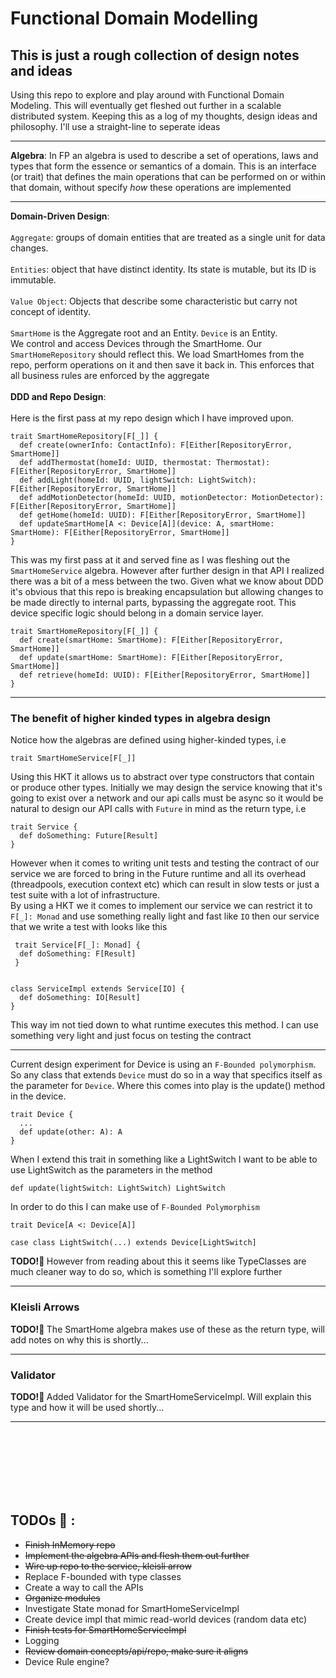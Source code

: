# Functional Domain Modelling

## This is just a rough collection of design notes and ideas


Using this repo to explore and play around with Functional Domain Modeling.
This will eventually get fleshed out further in a scalable distributed system.  Keeping this as a log of my 
thoughts, design ideas and philosophy.  I'll use a straight-line to seperate ideas

***

<b>Algebra</b>:
In FP an algebra is used to describe a set of operations, laws and types that form the essence
or semantics of a domain.  This is an interface (or trait) that defines the 
main operations that can be performed on or within that domain, without specify *how* these operations
are implemented

***
<b>Domain-Driven Design</b>:
<br>    
`Aggregate`: groups of domain entities that are treated as a single unit for data changes. <br><br>
`Entities`: object that have distinct identity. Its state is mutable, but its ID is immutable. <br><br>
`Value Object`: Objects that describe some characteristic but carry not concept of identity. <br><br>
`SmartHome` is the Aggregate root and an Entity.  `Device` is an Entity.  
We control and access Devices through the SmartHome. Our `SmartHomeRepository` should reflect this. We load
SmartHomes from the repo, perform operations on it and then save it back in. This enforces that all business rules are
enforced by the aggregate
<br>
<br>
<b>DDD and Repo Design</b>:<br><br>
Here is the first pass at my repo design which I have improved upon.  
```
trait SmartHomeRepository[F[_]] {
  def create(ownerInfo: ContactInfo): F[Either[RepositoryError, SmartHome]]
  def addThermostat(homeId: UUID, thermostat: Thermostat): F[Either[RepositoryError, SmartHome]]
  def addLight(homeId: UUID, lightSwitch: LightSwitch): F[Either[RepositoryError, SmartHome]]
  def addMotionDetector(homeId: UUID, motionDetector: MotionDetector): F[Either[RepositoryError, SmartHome]]
  def getHome(homeId: UUID): F[Either[RepositoryError, SmartHome]]
  def updateSmartHome[A <: Device[A]](device: A, smartHome: SmartHome): F[Either[RepositoryError, SmartHome]]
}
```
This was my first pass at it and served fine as I was fleshing out the  `SmartHomeService` algebra. However after further design
in that API I realized there was a bit of a mess between the two. Given what we know about DDD it's obvious that this repo is
breaking encapsulation but allowing changes to be made directly to internal parts, bypassing the aggregate root. This device
specific logic should belong in a domain service layer. 
```
trait SmartHomeRepository[F[_]] {
  def create(smartHome: SmartHome): F[Either[RepositoryError, SmartHome]]
  def update(smartHome: SmartHome): F[Either[RepositoryError, SmartHome]]
  def retrieve(homeId: UUID): F[Either[RepositoryError, SmartHome]]
}
```

***
### The benefit of higher kinded types in algebra design

Notice how the algebras are defined using higher-kinded types, i.e
```
trait SmartHomeService[F[_]]
```
Using this HKT it allows us to abstract over type constructors that contain or produce other types.  Initially we may design
the service knowing that it's going to exist over a network and our api calls must be async so it would be natural to design our API calls
with `Future` in mind as the return type, i.e
```
trait Service {
  def doSomething: Future[Result]
}
```
However when it comes to writing unit tests and testing the contract of our service we are forced to bring in the Future runtime and all its overhead (threadpools, execution context etc) 
which can result in slow tests or just a test suite with a lot of infrastructure. <br>
By using a HKT we it comes to implement our service we can restrict it to `F[_]: Monad` and use something really  light and fast like `IO` then our 
service that we write a test with looks like this
```
 trait Service[F[_]: Monad] {
  def doSomething: F[Result]
 }


class ServiceImpl extends Service[IO] {
  def doSomething: IO[Result]
}
```
This way im not tied down to what runtime executes this method. I can use something very light and just focus on testing the contract



***
Current design experiment for Device is using an `F-Bounded polymorphism`. So any class that extends
`Device` must do so in a way that specifics itself as the parameter for `Device`.  Where this comes into play
is the update() method in the device. 

```
trait Device {
  ...
  def update(other: A): A
}
```

When I extend this trait in something like a LightSwitch I want to be able to use LightSwitch as the parameters
in the method
```
def update(lightSwitch: LightSwitch) LightSwitch
```
In order to do this I can make use of `F-Bounded Polymorphism`
```
trait Device[A <: Device[A]] 

case class LightSwitch(...) extends Device[LightSwitch]
```

<b>TODO!🧠 </b>However from reading about this it seems like TypeClasses are much cleaner way to do so, which is something I'll explore further

***
### Kleisli Arrows
<b>TODO!🧠 </b> The SmartHome algebra makes use of these as the return type,  will add notes on why this is shortly...
***
### Validator
<b>TODO!🧠 </b> Added Validator for the SmartHomeServiceImpl. Will explain this type and how it will be used shortly...
***

<br>
<br>
<br>
<br>
<br>
<br>


## <b>TODOs 🧠</b> :
  - ~~Finish InMemory repo~~
  - ~~Implement the algebra APIs and flesh them out further~~
  - ~~Wire up repo to the service, kleisli arrow~~
  - Replace F-bounded with type classes
  - Create a way to call the APIs
  - ~~Organize modules~~
  - Investigate State monad for SmartHomeServiceImpl
  - Create device impl that mimic read-world devices (random data etc)
  - ~~Finish tests for SmartHomeServiceImpl~~
  - Logging
  - ~~Review domain concepts/api/repo, make sure it aligns~~
  - Device Rule engine? 